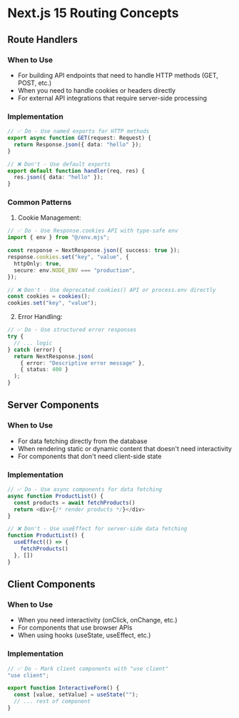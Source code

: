 # Next.js 15 Routing Concepts

## Route Handlers

### When to Use

- For building API endpoints that need to handle HTTP methods (GET, POST, etc.)
- When you need to handle cookies or headers directly
- For external API integrations that require server-side processing

### Implementation

```typescript
// ✅ Do - Use named exports for HTTP methods
export async function GET(request: Request) {
  return Response.json({ data: "hello" });
}

// ❌ Don't - Use default exports
export default function handler(req, res) {
  res.json({ data: "hello" });
}
```

### Common Patterns

1. Cookie Management:

```typescript
// ✅ Do - Use Response.cookies API with type-safe env
import { env } from "@/env.mjs";

const response = NextResponse.json({ success: true });
response.cookies.set("key", "value", {
  httpOnly: true,
  secure: env.NODE_ENV === "production",
});

// ❌ Don't - Use deprecated cookies() API or process.env directly
const cookies = cookies();
cookies.set("key", "value");
```

2. Error Handling:

```typescript
// ✅ Do - Use structured error responses
try {
  // ... logic
} catch (error) {
  return NextResponse.json(
    { error: "Descriptive error message" },
    { status: 400 }
  );
}
```

## Server Components

### When to Use

- For data fetching directly from the database
- When rendering static or dynamic content that doesn't need interactivity
- For components that don't need client-side state

### Implementation

```typescript
// ✅ Do - Use async components for data fetching
async function ProductList() {
  const products = await fetchProducts()
  return <div>{/* render products */}</div>
}

// ❌ Don't - Use useEffect for server-side data fetching
function ProductList() {
  useEffect(() => {
    fetchProducts()
  }, [])
}
```

## Client Components

### When to Use

- When you need interactivity (onClick, onChange, etc.)
- For components that use browser APIs
- When using hooks (useState, useEffect, etc.)

### Implementation

```typescript
// ✅ Do - Mark client components with "use client"
"use client";

export function InteractiveForm() {
  const [value, setValue] = useState("");
  // ... rest of component
}
```
